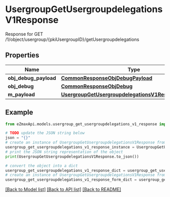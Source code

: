 # UsergroupGetUsergroupdelegationsV1Response

Response for GET /1/object/usergroup/{pkiUsergroupID}/getUsergroupdelegations

## Properties

Name | Type | Description | Notes
------------ | ------------- | ------------- | -------------
**obj_debug_payload** | [**CommonResponseObjDebugPayload**](CommonResponseObjDebugPayload.md) |  | 
**obj_debug** | [**CommonResponseObjDebug**](CommonResponseObjDebug.md) |  | [optional] 
**m_payload** | [**UsergroupGetUsergroupdelegationsV1ResponseMPayload**](UsergroupGetUsergroupdelegationsV1ResponseMPayload.md) |  | 

## Example

```python
from eZmaxApi.models.usergroup_get_usergroupdelegations_v1_response import UsergroupGetUsergroupdelegationsV1Response

# TODO update the JSON string below
json = "{}"
# create an instance of UsergroupGetUsergroupdelegationsV1Response from a JSON string
usergroup_get_usergroupdelegations_v1_response_instance = UsergroupGetUsergroupdelegationsV1Response.from_json(json)
# print the JSON string representation of the object
print(UsergroupGetUsergroupdelegationsV1Response.to_json())

# convert the object into a dict
usergroup_get_usergroupdelegations_v1_response_dict = usergroup_get_usergroupdelegations_v1_response_instance.to_dict()
# create an instance of UsergroupGetUsergroupdelegationsV1Response from a dict
usergroup_get_usergroupdelegations_v1_response_form_dict = usergroup_get_usergroupdelegations_v1_response.from_dict(usergroup_get_usergroupdelegations_v1_response_dict)
```
[[Back to Model list]](../README.md#documentation-for-models) [[Back to API list]](../README.md#documentation-for-api-endpoints) [[Back to README]](../README.md)


